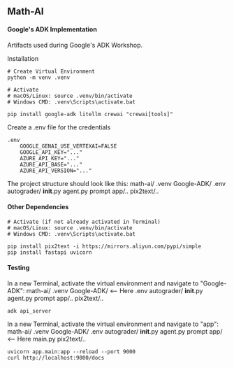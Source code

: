 ## Math-AI

#### Google's ADK Implementation

Artifacts used during Google's ADK Workshop. 

Installation
```
# Create Virtual Environment
python -m venv .venv

# Activate
# macOS/Linux: source .venv/bin/activate
# Windows CMD: .venv\Scripts\activate.bat

pip install google-adk litellm crewai "crewai[tools]"
```

Create a .env file for the credentials
```
.env
    GOOGLE_GENAI_USE_VERTEXAI=FALSE
    GOOGLE_API_KEY="..."
    AZURE_API_KEY="..."
    AZURE_API_BASE="..."
    AZURE_API_VERSION="..."
```

The project structure should look like this:
math-ai/
    .venv
    Google-ADK/
        .env
        autograder/
            __init__.py
            agent.py
            prompt
    app/..
    pix2text/..

#### Other Dependencies
```
# Activate (if not already activated in Terminal)
# macOS/Linux: source .venv/bin/activate
# Windows CMD: .venv\Scripts\activate.bat

pip install pix2text -i https://mirrors.aliyun.com/pypi/simple
pip install fastapi uvicorn
```

#### Testing
In a new Terminal, activate the virtual environment and navigate to "Google-ADK":
math-ai/
    .venv
    Google-ADK/ <-- Here
        .env
        autograder/
            __init__.py
            agent.py
            prompt
    app/..
    pix2text/..
```
adk api_server
```
In a new Terminal, activate the virtual environment and navigate to "app":
math-ai/
    .venv
    Google-ADK/
        .env
        autograder/
            __init__.py
            agent.py
            prompt
    app/ <-- Here
        main.py
    pix2text/..
```
uvicorn app.main:app --reload --port 9000
curl http://localhost:9000/docs
```
